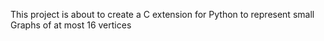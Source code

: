 This project is about to create a C extension for Python to represent small Graphs of at most 16 vertices